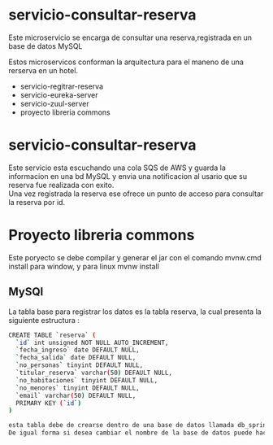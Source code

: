 # servicio-consultar-reserva
Este microservicio se encarga de consultar una reserva,registrada en un base de datos MySQL

Estos microservicos conforman la arquitectura para el maneno de  una rerserva en un hotel.

- servicio-regitrar-reserva
- servicio-eureka-server
- servicio-zuul-server
- proyecto libreria commons



# servicio-consultar-reserva
Este servicio esta escuchando una cola SQS de AWS y guarda la informacion en una bd MySQL y envia una notificacion al usario que su reserva fue realizada con exito.  
Una vez registrada la reserva ese ofrece un punto de acceso para consultar la reserva por id.  

# Proyecto libreria commons  
Este poryecto se debe compilar y generar el jar con el comando mvnw.cmd install para window, y para linux mvnw install

## MySQl
La tabla base para  registrar los datos es la tabla reserva, la cual presenta la siguiente estructura :  
```sh
CREATE TABLE `reserva` (
  `id` int unsigned NOT NULL AUTO_INCREMENT,
  `fecha_ingreso` date DEFAULT NULL,
  `fecha_salida` date DEFAULT NULL,
  `no_personas` tinyint DEFAULT NULL,
  `titular_reserva` varchar(50) DEFAULT NULL,
  `no_habitaciones` tinyint DEFAULT NULL,
  `no_menores` tinyint DEFAULT NULL,
  `email` varchar(50) DEFAULT NULL,
  PRIMARY KEY (`id`)
)

esta tabla debe de crearse dentro de una base de datos llamada db_springboot_cloud, para su correcto funcionamiento  
De igual forma si desea cambiar el nombre de la base de datos puede hacer en el archivo application.yml en la propidad database.
